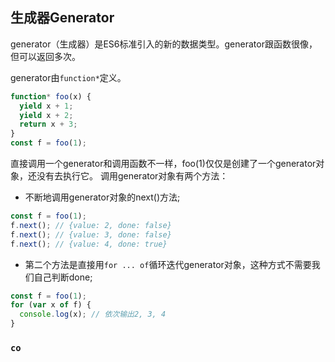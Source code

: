 ## 生成器Generator

generator（生成器）是ES6标准引入的新的数据类型。generator跟函数很像，但可以返回多次。

generator由`function*`定义。

```javascript
function* foo(x) {
  yield x + 1;
  yield x + 2;
  return x + 3;
}
const f = foo(1);
```
直接调用一个generator和调用函数不一样，foo(1)仅仅是创建了一个generator对象，还没有去执行它。
调用generator对象有两个方法：

- 不断地调用generator对象的next()方法;
```javascript
const f = foo(1);
f.next(); // {value: 2, done: false}
f.next(); // {value: 3, done: false}
f.next(); // {value: 4, done: true}
```

- 第二个方法是直接用`for ... of`循环迭代generator对象，这种方式不需要我们自己判断done;
```javascript
const f = foo(1);
for (var x of f) {
  console.log(x); // 依次输出2, 3, 4
}
```

### `co`
